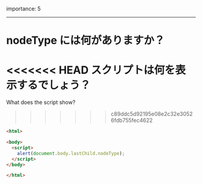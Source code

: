 importance: 5

---

# nodeType には何がありますか？

<<<<<<< HEAD
スクリプトは何を表示するでしょう？
=======
What does the script show?
>>>>>>> c89ddc5d92195e08e2c32e30526fdb755fec4622

```html
<html>

<body>
  <script>
    alert(document.body.lastChild.nodeType);
  </script>
</body>

</html>
```
